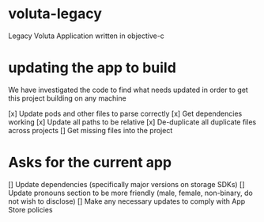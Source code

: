 # voluta-legacy
Legacy Voluta Application written in objective-c

# updating the app to build
We have investigated the code to find what needs updated in order to get this project building on any machine

[x] Update pods and other files to parse correctly
[x] Get dependencies working
[x] Update all paths to be relative
[x] De-duplicate all duplicate files across projects
[] Get missing files into the project

# Asks for the current app
[] Update dependencies (specifically major versions on storage SDKs)
[] Update pronouns section to be more friendly (male, female, non-binary, do not wish to disclose)
[] Make any necessary updates to comply with App Store policies
